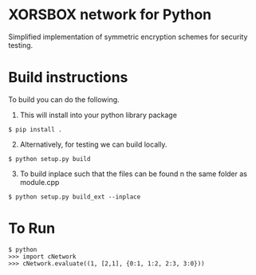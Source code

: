 # XORSBOX network for Python
Simplified implementation of symmetric encryption schemes for security testing.

# Build instructions
To build you can do the following.

1. This will install into your python library package
```
$ pip install .
```

2. Alternatively, for testing we can build locally. 
```
$ python setup.py build
```

3. To build inplace such that the files can be found n the same folder as module.cpp
```
$ python setup.py build_ext --inplace
```

# To Run
```
$ python
>>> import cNetwork
>>> cNetwork.evaluate((1, [2,1], {0:1, 1:2, 2:3, 3:0}))
```
